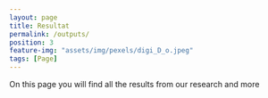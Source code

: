 ```yaml
---
layout: page
title: Resultat
permalink: /outputs/
position: 3
feature-img: "assets/img/pexels/digi_D_o.jpeg"
tags: [Page]
---
```


On this page you will find all the results from our research and more 
